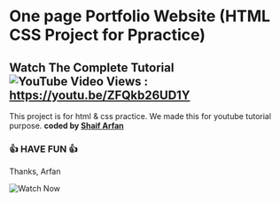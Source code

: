 # One page Portfolio Website (HTML CSS Project for Ppractice)
## Watch The Complete Tutorial ![YouTube Video Views](https://img.shields.io/youtube/views/ZFQkb26UD1Y?style=social) : https://youtu.be/ZFQkb26UD1Y   


This project is for html &amp; css practice. We made this for youtube tutorial purpose.
<b>coded by [Shaif Arfan](https://github.com/shaifarfan)</b>
### 👍 HAVE FUN 👍
Thanks, Arfan

![Watch Now](./img/Design.jpg)
